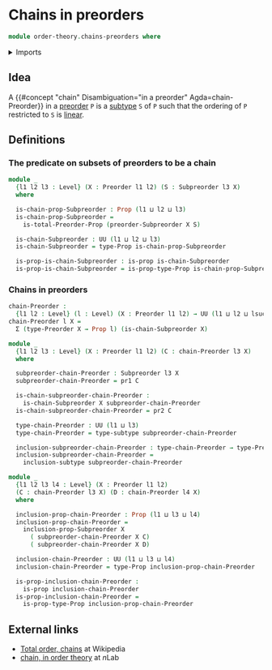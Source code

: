 # Chains in preorders

```agda
module order-theory.chains-preorders where
```

<details><summary>Imports</summary>

```agda
open import foundation.dependent-pair-types
open import foundation.dependent-products-propositions
open import foundation.propositions
open import foundation.subtypes
open import foundation.universe-levels

open import order-theory.preorders
open import order-theory.subpreorders
open import order-theory.total-preorders
```

</details>

## Idea

A {{#concept "chain" Disambiguation="in a preorder" Agda=chain-Preorder}} in a
[preorder](order-theory.preorders.md) `P` is a
[subtype](foundation-core.subtypes.md) `S` of `P` such that the ordering of `P`
restricted to `S` is [linear](order-theory.total-preorders.md).

## Definitions

### The predicate on subsets of preorders to be a chain

```agda
module _
  {l1 l2 l3 : Level} (X : Preorder l1 l2) (S : Subpreorder l3 X)
  where

  is-chain-prop-Subpreorder : Prop (l1 ⊔ l2 ⊔ l3)
  is-chain-prop-Subpreorder =
    is-total-Preorder-Prop (preorder-Subpreorder X S)

  is-chain-Subpreorder : UU (l1 ⊔ l2 ⊔ l3)
  is-chain-Subpreorder = type-Prop is-chain-prop-Subpreorder

  is-prop-is-chain-Subpreorder : is-prop is-chain-Subpreorder
  is-prop-is-chain-Subpreorder = is-prop-type-Prop is-chain-prop-Subpreorder
```

### Chains in preorders

```agda
chain-Preorder :
  {l1 l2 : Level} (l : Level) (X : Preorder l1 l2) → UU (l1 ⊔ l2 ⊔ lsuc l)
chain-Preorder l X =
  Σ (type-Preorder X → Prop l) (is-chain-Subpreorder X)

module _
  {l1 l2 l3 : Level} (X : Preorder l1 l2) (C : chain-Preorder l3 X)
  where

  subpreorder-chain-Preorder : Subpreorder l3 X
  subpreorder-chain-Preorder = pr1 C

  is-chain-subpreorder-chain-Preorder :
    is-chain-Subpreorder X subpreorder-chain-Preorder
  is-chain-subpreorder-chain-Preorder = pr2 C

  type-chain-Preorder : UU (l1 ⊔ l3)
  type-chain-Preorder = type-subtype subpreorder-chain-Preorder

  inclusion-subpreorder-chain-Preorder : type-chain-Preorder → type-Preorder X
  inclusion-subpreorder-chain-Preorder =
    inclusion-subtype subpreorder-chain-Preorder

module _
  {l1 l2 l3 l4 : Level} (X : Preorder l1 l2)
  (C : chain-Preorder l3 X) (D : chain-Preorder l4 X)
  where

  inclusion-prop-chain-Preorder : Prop (l1 ⊔ l3 ⊔ l4)
  inclusion-prop-chain-Preorder =
    inclusion-prop-Subpreorder X
      ( subpreorder-chain-Preorder X C)
      ( subpreorder-chain-Preorder X D)

  inclusion-chain-Preorder : UU (l1 ⊔ l3 ⊔ l4)
  inclusion-chain-Preorder = type-Prop inclusion-prop-chain-Preorder

  is-prop-inclusion-chain-Preorder :
    is-prop inclusion-chain-Preorder
  is-prop-inclusion-chain-Preorder =
    is-prop-type-Prop inclusion-prop-chain-Preorder
```

## External links

- [Total order, chains](https://en.wikipedia.org/wiki/Total_order#Chains) at
  Wikipedia
- [chain, in order theory](https://ncatlab.org/nlab/show/chain#in_order_theory)
  at $n$Lab
